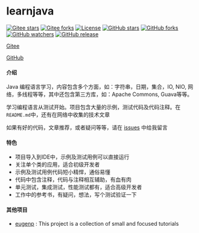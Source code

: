 # learnjava

[![Gitee stars](https://gitee.com/pinweiwan/learnjava/badge/star.svg)](https://gitee.com/pinweiwan/learnjava/stargazers)
[![Gitee forks](https://gitee.com/pinweiwan/learnjava/badge/fork.svg)](https://gitee.com/pinweiwan/learnjava/members)
[![License](https://img.shields.io/github/license/kavahub/learnjava.svg)](https://github.com/kavahub/learnjava/blob/main/LICENSE)
[![GitHub stars](https://img.shields.io/github/stars/kavahub/learnjava?style=flat-square&logo=GitHub)](https://github.com/kavahub/learnjava/stargazers)
[![GitHub forks](https://img.shields.io/github/forks/kavahub/learnjava?style=flat-square&logo=GitHub)](https://github.com/kavahub/learnjava/network/members)
[![GitHub watchers](https://img.shields.io/github/watchers/kavahub/learnjava?style=flat-square&logo=GitHub)](https://github.com/kavahub/learnjava/watchers)
[![GitHub release](https://img.shields.io/github/release/kavahub/learnjava?style=flat-square&logo=GitHub?color=blu)](https://github.com/kavahub/learnjava/releases)



[Gitee](https://gitee.com/pinweiwan/learnjava)

[GitHub](https://github.com/kavahub/learnjava)

#### 介绍

Java 编程语言学习，内容包含多个方面，如：字符串，日期，集合，IO, NIO, 网络，多线程等等，其中还包含第三方库，如：Apache Commons, Guava等等。

学习编程语言从测试开始。项目包含大量的示例，测试代码及代码注释。在 `README.md`中，还有在网络中收集的技术文章

如果有好的代码，文章推荐，或者疑问等等，请在 [issues](https://gitee.com/pinweiwan/learnjava/issues) 中给我留言

#### 特色

* 项目导入到IDE中，示例及测试用例可以直接运行
* 关注单个类的应用，适合初级开发者
* 示例及测试用例代码短小精悍，通俗易懂
* 代码中包含注释，代码与注释相互辅助，有血有肉
* 单元测试，集成测试，性能测试都有，适合高级开发者
* 工作中的参考书，有疑问，想法，写个测试验证一下

#### 其他项目
- [eugenp](https://github.com/eugenp/tutorials) : This project is a collection of small and focused tutorials 

